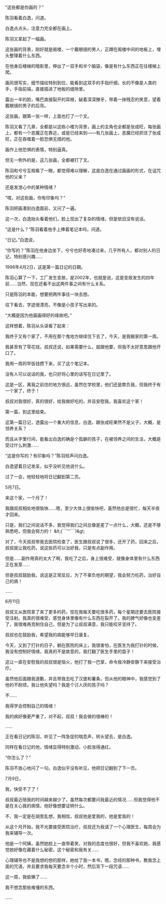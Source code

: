 “这些都是你画的？”

陈羽看着白逸，问道。

白逸点点头，注意力完全都在画上。

陈羽又拿起了一幅画。

这张画的背景，刚好就是阁楼，一个戴眼镜的男人，正蹲在阁楼中间的地板上，埋头整理着什么东西。

在他身后楼梯的暗影里，伸出了一双手和半个脑袋，像是有什么东西正在往楼梯上爬。

画风很写实，细节描绘特别到位，能看到这双手的手指纤细，长的不像是人类的手，手指前端，直接插进了地板的缝隙里。

露出一半的脸，嘴巴直接裂开的耳根，龇着深深獠牙，带着一抹残忍的笑意，望着戴眼镜的男子的后背。

这张画，跟第一张一样，上面也打了一个叉。

陈羽又看了几章，全都是以这栋小楼为背景，画上的主角也全都是张成旺，每张画上，都有一个恶魔正在靠近，或是已经来到——有几张画上，恶魔已经抓住了张成旺，正在吞噬着一脸恐惧无措的他。

画作上他恐惧的表情，特别逼真。

但无一例外的是，这几张画，全都被打了叉。

陈羽和兮兮互相看了一眼，都觉得难以理解，这是白逸在通过画画的形式，在诅咒他的父亲？

还是发泄心中的某种情绪？

“喂，对这些画，你有印象吗？”

陈羽把画凑到白逸面前，又问了一遍。

这一次，白逸抬头看着他们，脸上现出了复杂的情绪，但是依旧没有说话。

“这是什么？”陈羽看着他手上捧着笔记本吗，问道。

“日记。”白逸说，

“你写的？”陈羽在他身边坐下，兮兮也好奇地凑过来，几乎所有人，都对别人的日记，特别感兴趣……

1998年4月2日，这是第一篇日记的日期。

陈羽心算了一下，工厂发生变故，是2002年，也就是说，这是变故发生的四年前……当然，现在还看不出这两件事之间有什么关系。

只是陈羽的本能，想要把两件事往一块去想。

往下看去，字迹很漂亮，不像是小孩子写出来的。

“大概是因为他画画得好的缘故吧。”

这样想着，陈羽从头读看了起来：

我终于又有个家了，不用在那个鬼地方继续住下去了，今天，是我搬家的第一周。

我甚至有了零花钱，叔叔还说，如果需要什么，就跟他要，但我不太好意思跟他开口了。

我用一周的早饭钱攒下来，买了这个笔记本。

没有人可以说话的我，也只好将心里的话写在日记里了。

这是一区，离我之前住的地方很远，虽然在学校里，他们还是欺负我，但我终于有一个家了，终于！

叔叔对我很好，真的很好，给我做好吃的，并且安慰我，我喜欢这个家！

第一篇，到这里结束。

这第一篇日记，透露出一个重大的信息，白逸，跟张成旺果然不是父子，大概，是领养关系？

而且从字里行间，能看出白逸的确是个孤僻的孩子，在被领养之间的生活，大概是受过什么刺激……

“这是你写的？有印象吗？”陈羽轻声问白逸。

白逸望着日记发呆，似乎没听见他说什么。

过了一会，他轻轻地将日记翻到第二页。

5月7日。

来这个家，一个月了！

我跟叔叔相处地很愉快……嗯，至少大体上很愉快吧，虽然他总是很忙，每天半夜才回来。

只是，我们之间说话不多，我觉得我们之间总像是差了一点什么，大概，还是不够熟悉吧，但我会努力的！ &amp;lt;(￣︶￣)&amp;gt;

对了，今天叔叔带我去医院检查了，医生跟叔叔说了很多，还开了药，回来之后，叔叔就让我吃药，说这些药可以治好我，只是有点副作用。

但是……副作用真的太大了啊，我吃了之后，身上很难受，就像身体里有什么东西正在发芽……

但是叔叔鼓励我，说这是正常反应，为了不辜负他的期望，我会努力吃药，治好自己的病！

……

6月11日

叔叔又从医院拿了来了更多的药，现在我每天要吃很多药，每个星期还要去医院接受注射。我真的很难受，感觉身体里像有什么东西在裂开了。我的脾气好像也变差了，我很难再克制住自己，但是为了让叔叔满意，我只能咬牙坚持了。

叔叔也在鼓励我，希望我的病能够早日康复。

今天，又到了打针的日子，躺在医院的床上，我很害怕，在医生为我打针的时候，我没有控制好情绪，我真的不是故意的，我打翻了医生手里的盘子！

这让一直在安慰我的叔叔很是恼火，他打了我一巴掌，命令我冷静安静下来接受治疗。

虽然他后面跟我道歉，并且带我去吃了汉堡和薯条，但从他的眼神中，我感觉到了他的不耐烦，我让他失望吗？我是个讨人厌的孩子吗？

不……

我得学会控制自己的情绪！

我的病好像更严重了，对不起，叔叔！我会做的很棒的！

……

正在看日记的陈羽，听见了一阵急促的喘息声，转头望去，是白逸。

同样在看日记的他，情绪显得特别激动，小脸涨得通红。

“你怎么了？”

陈羽不放心地问了一句。白逸似乎没有听见，他把日记翻到了下一页。

7月9日，

我，快受不了了！

叔叔最近陪我的时间越来越少了，虽然每次都要问我最近的情况……但我觉得他不是在关心我的病情，他好像想要证明什么。

不，我一定是在胡思乱想，我相信，叔叔他是爱我的，他是爱我的！

从这个月开始，我不光要接受医院治疗，叔叔还为我请了一个心理医生，每周会为我来辅导一次。

他是一个阿姨，虽然她脸上一直带着笑，对我的态度也很好，但我不喜欢她，我感觉她好像在藏着什么秘密，这个秘密和我有关……

心理辅导也不是我想的想的那样，她给了我一本书，嗯，念经的那种书，教我念上面的咒语，并且要求我每天要念半个小时，然后背下一段咒语……

这一周，我偷懒了……

我不想念那些难懂的东西。

……
